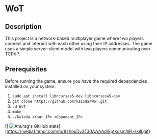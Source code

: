 # WoT

## Description
This project is a network-based multiplayer game where two players connect and interact with each other using their IP addresses. The game uses a simple server-client model with two players communicating over TCP/IP.


## Prerequisites
Before running the game, ensure you have the required dependencies installed on your system:


1. ```sudo apt install libncurses5-dev libncursesw5-dev```
2. ```git clone https://github.com/ka1oda/WoT.git```
3. ```cd WoT```
4. ```make```
5. ```./kaloda <Your_IP> <Opponent_IP> ```





[]
![Anurag's GitHub stats](https://github-readme-stats.vercel.app/api?username=anuraghazra&show_icons=true&theme=radical)](https://media1.tenor.com/m/8zhouDv3TJ0AAAAd/kptkosmit91-skill.gif)
